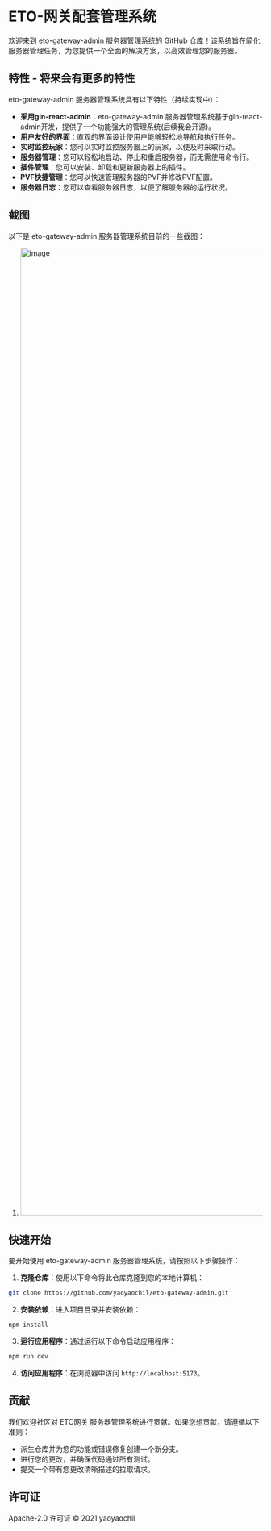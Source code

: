 # ETO-网关配套管理系统

欢迎来到 eto-gateway-admin 服务器管理系统的 GitHub 仓库！该系统旨在简化服务器管理任务，为您提供一个全面的解决方案，以高效管理您的服务器。

## 特性 - 将来会有更多的特性

eto-gateway-admin 服务器管理系统具有以下特性（持续实现中）：
- **采用gin-react-admin**：eto-gateway-admin 服务器管理系统基于gin-react-admin开发，提供了一个功能强大的管理系统(后续我会开源)。
- **用户友好的界面**：直观的界面设计使用户能够轻松地导航和执行任务。
- **实时监控玩家**：您可以实时监控服务器上的玩家，以便及时采取行动。
- **服务器管理**：您可以轻松地启动、停止和重启服务器，而无需使用命令行。
- **插件管理**：您可以安装、卸载和更新服务器上的插件。
- **PVF快捷管理**：您可以快速管理服务器的PVF并修改PVF配置。
- **服务器日志**：您可以查看服务器日志，以便了解服务器的运行状况。

## 截图

以下是 eto-gateway-admin 服务器管理系统目前的一些截图：

1. <img width="1919" alt="image" src="https://github.com/yaoyaochil/eto-gateway-admin/assets/49603204/a61b905d-e2c6-4f3b-a258-297f2a2a55e3">




## 快速开始

要开始使用 eto-gateway-admin 服务器管理系统，请按照以下步骤操作：

1. **克隆仓库**：使用以下命令将此仓库克隆到您的本地计算机：
```bash
git clone https://github.com/yaoyaochil/eto-gateway-admin.git
```

2. **安装依赖**：进入项目目录并安装依赖：
```bash
npm install
```

3. **运行应用程序**：通过运行以下命令启动应用程序：

```bash
npm run dev
```

4. **访问应用程序**：在浏览器中访问 `http://localhost:5173`。


## 贡献

我们欢迎社区对 ETO网关 服务器管理系统进行贡献。如果您想贡献，请遵循以下准则：

- 派生仓库并为您的功能或错误修复创建一个新分支。
- 进行您的更改，并确保代码通过所有测试。
- 提交一个带有您更改清晰描述的拉取请求。

## 许可证
Apache-2.0 许可证 © 2021 yaoyaochil
